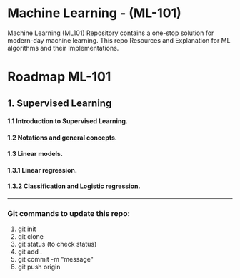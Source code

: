 # Machine Learning - (ML-101)
Machine Learning (ML101) Repository contains a one-stop solution for modern-day machine learning. This repo Resources and Explanation for ML algorithms and their Implementations.

# Roadmap ML-101

## 1. Supervised Learning
#### 1.1 Introduction to Supervised Learning.
#### 1.2 Notations and general concepts.
#### 1.3 Linear models.
####    1.3.1 Linear regression.
####    1.3.2 Classification and Logistic regression.

----------------------------------------------------------------------------------------------------------------------

### Git commands to update this repo:
1. git init
2. git clone <url> 
3. git status (to check status)
4. git add .
5. git commit -m "message"
6. git push origin <main>
